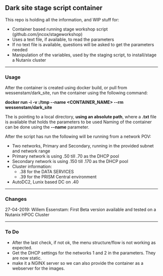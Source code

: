 <H2>Dark site stage script container</H2>


This repo is holding all the information, and WIP stuff for:<BR>
* Container based running stage workshop script (github.com/jncox/stageworkshop)
* Uses a text file, if available, to read the parameters
* If no text file is available, questions will be asked to get the parameters needed
* Manipulation of the variables, used by the staging script, to install/stage a Nutanix cluster

---
<H3>Usage</H3>


After the container is created using docker build, or pull from wessenstam/dark_site, run the container using the following command:<BR>


<B>docker run -i -v <LOCATION LOCAL MACHINE>:/tmp --name <CONTAINER_NAME> --rm wessenstam/dark_site</B><BR>


The <B><LOCATION LOCAL MACHINE></B> is pointing to a local directory, <B>using an absolute path</B>, where a <B>.txt</B> file is available that holds the parameters to be used
Naming of the container can be done using the <B>--name</B> parameter.


After the script has run the following will be running from a network POV:
* Two networks, Primary and Secondary, running in the provided subnet and network range
* Primary network is using .50 till .70 as the DHCP pool
* Secondary network is using .150 till .170 as the DHCP pool
* Cluster information:
    * .38 for the DATA SERVICES
    * .39 for the PRISM Central environment
* AutoDC2, Lunix based DC on .40
    
---
<H3>Changes</H3>


27-04-2019: Willem Essenstam: First Beta version available and tested on a Nutanix HPOC Cluster

---
<H3>To Do</H3>


* After the last check, if not ok, the menu structure/flow is not working as expected.
* Get the DHCP settings for the networks 1 and 2 in the parameters. They are now static.
* make it a NGINX server so we can also provide the container as a webserver for the images.
